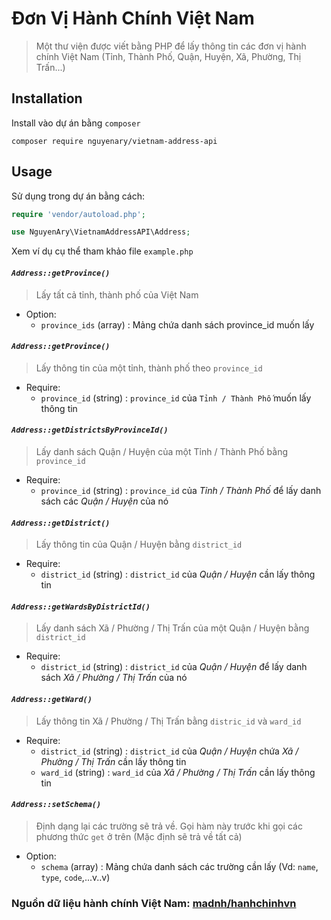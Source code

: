 # Đơn Vị Hành Chính Việt Nam
> Một thư viện được viết bằng PHP để lấy thông tin các đơn vị hành chính Việt Nam (Tỉnh, Thành Phố, Quận, Huyện, Xã, Phường, Thị Trấn...)
## Installation
Install vào dự án bằng `composer`
```properties
composer require nguyenary/vietnam-address-api
```
## Usage
Sử dụng trong dự án bằng cách:
```php
require 'vendor/autoload.php';

use NguyenAry\VietnamAddressAPI\Address;
```

Xem ví dụ cụ thể tham khảo file `example.php`

#### ***`Address::getProvince()`***
> Lấy tất cả tỉnh, thành phố của Việt Nam
- Option: 
    - `province_ids` (array) : Mảng chứa danh sách province_id muốn lấy

#### ***`Address::getProvince()`***
> Lấy thông tin của một tỉnh, thành phố theo `province_id`
- Require:
    - `province_id` (string) : `province_id` của `Tỉnh / Thành Phố` muốn lấy thông tin

#### ***`Address::getDistrictsByProvinceId()`***
> Lấy danh sách Quận / Huyện của một Tỉnh / Thành Phố bằng `province_id`
- Require:
    - `province_id` (string) : `province_id` của _Tỉnh / Thành Phố_ để lấy danh sách các _Quận / Huyện_ của nó
#### ***`Address::getDistrict()`***
> Lấy thông tin của Quận / Huyện bằng `district_id`
- Require:
    - `district_id` (string) : `district_id` của _Quận / Huyện_ cần lấy thông tin
#### ***`Address::getWardsByDistrictId()`***
> Lấy danh sách Xã / Phường / Thị Trấn của một Quận / Huyện bằng `district_id`
- Require:
    - `district_id` (string) : `district_id` của _Quận / Huyện_ để lấy danh sách _Xã / Phường / Thị Trấn_ của nó
#### ***`Address::getWard()`***
> Lấy thông tin Xã / Phường / Thị Trấn bằng `distric_id` và `ward_id`
- Require:
    - `district_id` (string) : `district_id` của _Quận / Huyện_ chứa _Xã / Phường / Thị Trấn_ cần lấy thông tin
    - `ward_id` (string) : `ward_id` của _Xã / Phường / Thị Trấn_ cần lấy thông tin
#### ***`Address::setSchema()`***
> Định dạng lại các trường sẽ trả về. Gọi hàm này trước khi gọi các phương thức `get` ở trên (Mặc định sẽ trả về tất cả)
- Option:
    - `schema` (array) : Mảng chứa danh sách các trường cần lấy (Vd: `name`, `type`, `code`,...v..v)
### Nguồn dữ liệu hành chính Việt Nam: [madnh/hanhchinhvn](https://github.com/madnh/hanhchinhvn)
